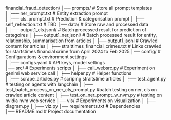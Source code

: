 financial_fraud_detection/
│── prompts/                                    # Store all prompt templates  
│   ├── ner_prompt.txt                          # Entity extraction prompt    
│   ├── cls_prompt.txt                          # Prediction & categorisation prompt 
│   ├── self_reflection.txt                     # TBD 
│── data/                                       # Store raw and processed data  
│   ├── output1_cls.jsonl/                      # Batch processed result for prediction of categoires
│   ├── output1_ner.jsonl/                      # Batch processed result for entity, relationship, summarisation from articles
│   ├── output1.jsonl                           # Crawled content for articles
│   ├── straittimes_financial_crimes.txt        # Links crawled for startstimes financial crime from April 2024 to Feb 2025
│── config/                                     # Configurations & environment settings  
│   ├── configs.yaml                            # API keys, model settings  
│── src/                                        # Experiments scripts
│   ├── call_websrc.py                          # Experiment on genimi web service call
│   ├── helper.py                               # Helper functions     
│   ├── scrape_articles.py                      # scriping straitstime articles
│   ├── test_agent.py                           # testing on agents with langchain
│   ├── test_batch_process_on_ner_cls_prompt.py #batch testing on ner, cls on crawled article content 
│   ├── test_on_ner_prompt_w_nvm.py             # testing on nvidia nvm web service
│── vis/                                        # Experiments on visualization
│   ├── diagram.py
│   ├── viz.py
│── requirements.txt                            # Dependencies  
│── README.md                                   # Project documentation  
